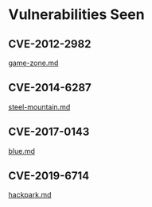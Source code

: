 # Vulnerabilities Seen

## CVE-2012-2982

[game-zone.md](game-zone.md "mention")

## CVE-2014-6287

[steel-mountain.md](steel-mountain.md "mention")



## CVE-2017-0143

[blue.md](blue.md "mention")



## CVE-2019-6714

[hackpark.md](hackpark.md "mention")





